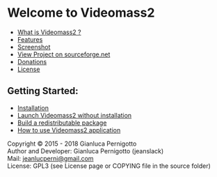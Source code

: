 # Welcome to Videomass2

* [What is Videomass2 ?](about.md)
* [Features](features.md)
* [Screenshot](screenshot.md)
* [View Project on sourceforge.net](https://sourceforge.net/projects/videomass2/)
* [Donations](donation.md)
* [License](LICENSE)

## Getting Started:

* [Installation](installation.md)
* [Launch Videomass2 without installation](execute_sources.md)
* [Build a redistributable package](building_package.md)
* [How to use Videomass2 application](videomass2_use.md)


Copyright © 2015 - 2018 Gianluca Pernigotto   
Author and Developer: Gianluca Pernigotto (jeanslack)  
Mail: <jeanlucperni@gmail.com>   
License: GPL3 (see License page or COPYING file in the source folder)


